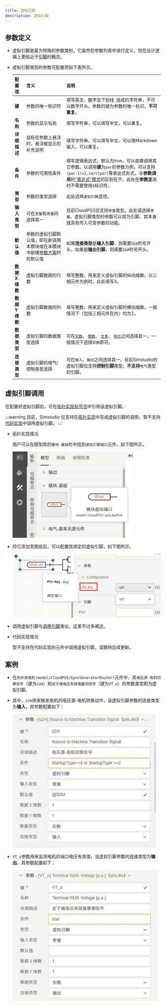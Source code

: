```yaml
---
title: 虚拟引脚
description: 虚拟引脚
---
```


## 参数定义

- 虚拟引脚是最为特殊的参数类别，它虽然在参数列表中进行定义，但在设计逻辑上更贴近于[引脚](../../20-define-module-pin-list/index.md)的概念。

- 虚拟引脚类型的参数可配置项如下表所示。

    | 配置项 | 含义 | 说明 |
    | :--- | :--- | :--- | 
    | **键** | 参数的唯一标识符 | 填写英文、数字及下划线```_```组成的字符串，不可以数字开头。参数的键为参数的唯一标识，**不可重复**。 | 
    | **名称** | 参数的显示名称 | 填写字符串，可以填写中文，可以重复。 | 
    | **详细描述** | 鼠标在参数上悬浮时，悬浮框显示的补充说明 | 填写字符串，可以填写中文，可以用Markdown输入，可以重复。 |
    | **条件** | 参数的可用性条件 | 填写逻辑表达式，默认为true，可以直接调用其它参数。以调用**键**为```par```的参数为例，可以支持``` (par-1)>1 ```, ```sqrt(par)```等表达式形式。与**参数调用**的[“表达式”模式](../../../10-params-variables-pins/index.md#表达式模式)的区别在于，此处在**参数定义**时不需要使用```$```标识符。 |
    | **类型** | 参数的类型选择 | 此处选择```虚拟引脚```选项。 |
    | **输入类型** | 可在```变量```和```常量```间选择其一 | 目前CloudPSS仅支持```常量```类型，此处请选择```常量```。虚拟引脚类型的参数可以视为引脚，其本身就具有传入可变参数的功能。 |
    | **默认值** | 参数的虚拟引脚默认值，即在新调用本模块或在本模块中新建[参数方案](../../../30-param-config/index.md)时的默认值 | 如果**连接类型**是**输入引脚**，则需要以```@```符号开头，如果是**输出引脚**，则需要以```#```符号开头。 |
    | **数据X维数** | 虚拟引脚数据的行数 | 填写整数，用来定义虚拟引脚的纵向维数。以三相元件为例时，此处填写3。 |
    | **数据Y维数** | 虚拟引脚数据的列数 | 填写整数，用来定义虚拟引脚的横向维数，一般情况下（包括三相元件在内）均为1。 |
    | **数据类型** | 虚拟引脚的数据类型选择 | 可在[```实数```](#实数)、 [```整数```](#整数)、 [```文本```](#文本)、 [```布尔```](#布尔)之间选择其一，一般情况下选择```实数```即可。|
    | **连接类型** | 虚拟引脚的电气/控制类型选择 | 可在```输入```、```输出```之间选择其一，目前Simstudio的虚拟引脚仅支持**控制引脚**类型，**不支持**```电气```类型的引脚。|

## 虚拟引脚调用

在配置好虚拟引脚后，可在[拓扑实现标签页](../../../../40-workbench/20-function-zone/30-design-tab/index.md)中引用该虚拟引脚。

:::warning
目前，Simstudio 仅支持在[拓扑实现](../../../../40-workbench/20-function-zone/30-design-tab/index.md#拓扑实现界面默认界面)中完成虚拟引脚的调用，暂不支持[代码实现](../../../../40-workbench/20-function-zone/30-design-tab/index.md#代码实现界面)中调用虚拟引脚。
:::

- 拓扑实现情况

    用户可以在模型库的```模块-基础```栏中找到```虚拟引脚端口```元件，如下图所示。

    ![虚拟引脚端口](image.png)

- 将它添加至图纸后，可以配置其绑定的虚拟引脚，如下图所示。

    ![绑定虚拟引脚](image-1.png)

- 调用虚拟引脚与[调用引脚](../../20-define-module-pin-list/index.md#拓扑实现)类似，这里不过多阐述。

- 代码实现情况

    暂不支持在代码实现的元件中调用虚拟引脚，请期待后续更新。


## 案例

- 在```同步发电机(model/CloudPSS/SyncGeneratorRouter)```元件中，其```电压源-电机切换信号```（键为```s2m```）和```定子端电压有效值量测信号```（键为```VT_o```）的参数类型即为虚拟引脚。

- 其中，```s2m```用来触发电机的电压源-电机转换动作，该虚拟引脚参数的连接类型为**输入**，其参数配置如下：

    ![s2m参数配置](image-2.png)

- ```VT_o```参数用来监测电机的端口电压有效值，该虚拟引脚参数的连接类型为**输出**，其参数配置如下：

    ![VT_o参数配置](image-3.png)
